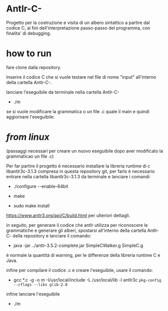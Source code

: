 # Antlr-C-

Progetto per la costruzione e visita di un albero sintattico a partire dal codice C,
ai fini dell'interpretazione passo-passo del programma, con finalita' di debugging.



# how to run

fare clone dalla repository.

Inserire il codice C che si vuole testare nel file di nome "input" all'interno della cartella Antlr-C-.

lanciare l'eseguibile da terminale nella cartella Antlr-C-
* ./m


se si vuole modificare la grammatica o un file .c quale il main e quindi aggiornare l'eseguibile:

# *from linux*

(passaggi necessari per creare un nuovo eseguibile dopo aver modificato la grammaticao un file .c)

Per far partire il progetto è necessario installare la libreria runtime di c libantlr3c-3.1.3 compresa in questa repository git, per farlo è necessario
entrare nella cartella libantlr3c-3.1.3 da terminale e lanciare i comandi:


* ./configure --enable-64bit


* make


* sudo make install

https://www.antlr3.org/api/C/build.html per ulteriori dettagli.

in seguito, per generare il codice che antlr utilizza per riconoscere le grammatiche e generare gli alberi, spostarsi all'interno della cartella
Antlr-C- della repository e lanciare il comando:

* java -jar ../antlr-3.5.2-complete.jar SimpleCWalker.g SimpleC.g

è normale la quantità di warning, per le differenze della libreria runtime C e Java.

infine per compilare il codice .c e creare l'eseguibile, usare il comando:


* gcc *.c -g -o m -I/usr/local/include -L /usr/local/lib -l antlr3c `pkg-config --cflags --libs glib-2.0`

infine lanciare l'eseguibile 


* ./m

